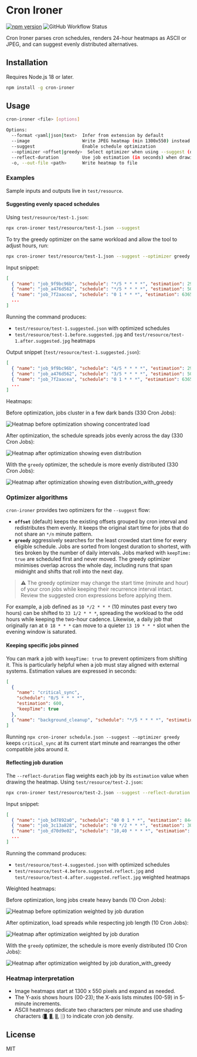# Cron Ironer

[![npm version](https://img.shields.io/npm/v/cron-ironer)](https://www.npmjs.com/package/cron-ironer)
![GitHub Workflow Status](https://img.shields.io/github/actions/workflow/status/brendtumi/cron-ironer/ci.yml?branch=main)

Cron Ironer parses cron schedules, renders 24-hour heatmaps as ASCII or JPEG, and can suggest evenly distributed alternatives.

## Installation

Requires Node.js 18 or later.

```bash
npm install -g cron-ironer
```

## Usage

```bash
cron-ironer <file> [options]

Options:
  --format <yaml|json|text>  Infer from extension by default
  --image                    Write JPEG heatmap (min 1300x550) instead of ASCII
  --suggest                  Enable schedule optimization
  --optimizer <offset|greedy>  Select optimizer when using --suggest (default: offset)
  --reflect-duration         Use job estimation (in seconds) when drawing heatmap
  -o, --out-file <path>      Write heatmap to file
```

### Examples

Sample inputs and outputs live in `test/resource`.

#### Suggesting evenly spaced schedules

Using `test/resource/test-1.json`:

```bash
npx cron-ironer test/resource/test-1.json --suggest
```

To try the greedy optimizer on the same workload and allow the tool to adjust hours, run:

```bash
npx cron-ironer test/resource/test-1.json --suggest --optimizer greedy
```

Input snippet:

```json
[
  { "name": "job_9f9bc96b", "schedule": "*/5 * * * *", "estimation": 29 },
  { "name": "job_a476d562", "schedule": "*/5 * * * *", "estimation": 50 },
  { "name": "job_7f2aacea", "schedule": "0 1 * * *", "estimation": 6365 },
  ...
]
```

Running the command produces:

- `test/resource/test-1.suggested.json` with optimized schedules
- `test/resource/test-1.before.suggested.jpg` and `test/resource/test-1.after.suggested.jpg` heatmaps

Output snippet (`test/resource/test-1.suggested.json`):

```json
[
  { "name": "job_9f9bc96b", "schedule": "4/5 * * * *", "estimation": 29 },
  { "name": "job_a476d562", "schedule": "3/5 * * * *", "estimation": 50 },
  { "name": "job_7f2aacea", "schedule": "0 1 * * *", "estimation": 6365 },
  ...
]
```

Heatmaps:

Before optimization, jobs cluster in a few dark bands (330 Cron Jobs):

![Heatmap before optimization showing concentrated load](test/resource/test-1.before.suggested.jpg)

After optimization, the schedule spreads jobs evenly across the day (330 Cron Jobs):

![Heatmap after optimization showing even distribution](test/resource/test-1.after.suggested.jpg)

With the `greedy` optimizer, the schedule is more evenly distributed (330 Cron Jobs):

![Heatmap after optimization showing even distribution_with_greedy](test/resource/test-1.after.suggested.reflect.greedy.jpg)

### Optimizer algorithms

`cron-ironer` provides two optimizers for the `--suggest` flow:

- **`offset`** (default) keeps the existing offsets grouped by cron interval and redistributes them evenly. It keeps the original start time for jobs that do not share an `*/n` minute pattern.
- **`greedy`** aggressively searches for the least crowded start time for every eligible schedule. Jobs are sorted from longest duration to shortest, with ties broken by the number of daily intervals. Jobs marked with `keepTime: true` are scheduled first and never moved. The greedy optimizer minimises overlap across the whole day, including runs that span midnight and shifts that roll into the next day.

> ⚠️ The greedy optimizer may change the start time (minute and hour) of your cron jobs while keeping their recurrence interval intact. Review the suggested cron expressions before applying them.

For example, a job defined as `10 */2 * * *` (10 minutes past every two hours) can be shifted to `33 1/2 * * *`, spreading the workload to the odd hours while keeping the two-hour cadence. Likewise, a daily job that originally ran at `0 18 * * *` can move to a quieter `13 19 * * *` slot when the evening window is saturated.

#### Keeping specific jobs pinned

You can mark a job with `keepTime: true` to prevent optimizers from shifting it. This is particularly helpful when a job must stay aligned with external systems. Estimation values are expressed in seconds:

```json
[
  {
    "name": "critical_sync",
    "schedule": "0/5 * * * *",
    "estimation": 600,
    "keepTime": true
  },
  { "name": "background_cleanup", "schedule": "*/5 * * * *", "estimation": 120 }
]
```

Running `npx cron-ironer schedule.json --suggest --optimizer greedy` keeps `critical_sync` at its current start minute and rearranges the other compatible jobs around it.

#### Reflecting job duration

The `--reflect-duration` flag weights each job by its `estimation` value when drawing the heatmap. Using `test/resource/test-2.json`:

```bash
npx cron-ironer test/resource/test-2.json --suggest --reflect-duration
```

Input snippet:

```json
[
  { "name": "job_bd7892a0", "schedule": "40 0 1 * *", "estimation": 8442 },
  { "name": "job_3c13a828", "schedule": "0 */2 * * *", "estimation": 304 },
  { "name": "job_d70d9e02", "schedule": "10,40 * * * *", "estimation": 1799 },
  ...
]
```

Running the command produces:

- `test/resource/test-4.suggested.json` with optimized schedules
- `test/resource/test-4.before.suggested.reflect.jpg` and `test/resource/test-4.after.suggested.reflect.jpg` weighted heatmaps

Weighted heatmaps:

Before optimization, long jobs create heavy bands (10 Cron Jobs):

![Heatmap before optimization weighted by job duration](test/resource/test-4.before.suggested.reflect.jpg)

After optimization, load spreads while respecting job length (10 Cron Jobs):

![Heatmap after optimization weighted by job duration](test/resource/test-4.after.suggested.reflect.jpg)

With the `greedy` optimizer, the schedule is more evenly distributed (10 Cron Jobs):

![Heatmap after optimization weighted by job duration_with_greedy](test/resource/test-4.after.suggested.reflect.greedy.jpg)

### Heatmap interpretation

- Image heatmaps start at 1300 x 550 pixels and expand as needed.
- The Y-axis shows hours (00-23); the X-axis lists minutes (00-59) in 5-minute increments.
- ASCII heatmaps dedicate two characters per minute and use shading characters (`█`, `▓`, `▒`, `░`) to indicate cron job density.

## License

MIT

